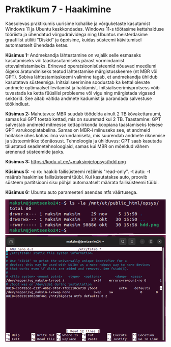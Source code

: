# Praktikum 7 - Haakimine
Käesolevas praktikumis uurisime kohalike ja võrguketaste kasutamist Windows 11 ja Ubuntu keskkondades. Windows 11-s töötasime kettahalduse tööriista ja ühendatud võrgudraividega ning Ubuntus meisterdasime graafilist utiliiti "Diskid" ja õppisime, kuidas süsteemi käivitumisel automaatselt ühendada ketas.

**Küsimus 1:** Andmekandja lähtestamine on vajalik selle esmaseks kasutamiseks või taaskasutamiseks pärast vormindamist ettevalmistamiseks. Erinevad operatsioonisüsteemid nõuavad meediumi õigeks äratundmiseks teatud lähtestamise märgistusskeeme (nt MBR või GPT). Sobiva lähtestamisskeemi valimine tagab, et andmekandja ühildub kasutatava süsteemiga. Initsialiseerimine soodustab ka kettal olevate andmete optimaalset levitamist ja haldamist. Initsialiseerimisprotsess võib tuvastada ka ketta füüsilisi probleeme või vigu ning märgistada vigased sektorid. See aitab vältida andmete kadumist ja parandada salvestuse töökindlust.

**Küsimus 2:** Mahutavus: MBR suudab töödelda ainult 2 TB kõvakettaruumi, samas kui GPT toetab kettad, mis on suuremad kui 2 TB.
Taastamine: GPT salvestab andmeid mitmesse kettapiirkonda koopiana taastamiseks teisese GPT varukoopiatabelina. Samas on MBR-i miinuseks see, et andmeid hoitakse ühes kohas ilma varundamiseta, mis suurendab andmete riknemise ja süsteemirikke tõenäosust.
Tehnoloogia ja ühilduvus: GPT saab kasutada täiustatud seadmetehnoloogiaid, samas kui MBR on mõeldud vähem arenenud süsteemide jaoks.

**Küsimus 3:** https://kodu.ut.ee/~maksimje/opsys/hdd.png

**Küsimus 5:** -o ro: haakib failisüsteemi režiimis "read-only".
-t auto: -t määrab haakimise failisüsteemi tüübi. Kui kasutatakse auto, proovib süsteem partitsiooni sisu põhjal automaatselt määrata failisüsteemi tüübi. 

**Küsimus 6:** Ubuntu auto parameeteri asendas ntfs väärtusega.

![vmbox details](./pildid/os_praks7.3.10.png)
![vmbox details](./pildid/os_praks7.6.5.png)
